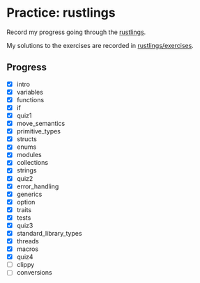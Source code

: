 # Practice: rustlings

Record my progress going through the [rustlings](https://github.com/rust-lang/rustlings).

My solutions to the exercises are recorded in [rustlings/exercises](https://github.com/qobilidop/rustlings/tree/practice/exercises).

## Progress

- [x] intro
- [x] variables
- [x] functions
- [x] if
- [x] quiz1
- [x] move_semantics
- [x] primitive_types
- [x] structs
- [x] enums
- [x] modules
- [x] collections
- [x] strings
- [x] quiz2
- [x] error_handling
- [x] generics
- [x] option
- [x] traits
- [x] tests
- [x] quiz3
- [x] standard_library_types
- [x] threads
- [x] macros
- [x] quiz4
- [ ] clippy
- [ ] conversions
